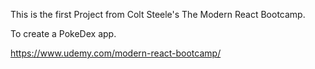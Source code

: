 This is the first Project from Colt Steele's The Modern React Bootcamp.

To create a PokeDex app.

https://www.udemy.com/modern-react-bootcamp/
